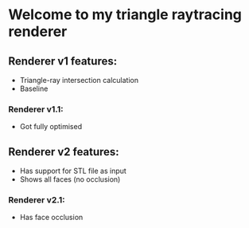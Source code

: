 # Welcome to my triangle raytracing renderer

## Renderer v1 features:
* Triangle-ray intersection calculation
* Baseline

### Renderer v1.1:
* Got fully optimised

## Renderer v2 features:
* Has support for STL file as input
* Shows all faces (no occlusion)

### Renderer v2.1:
* Has face occlusion
